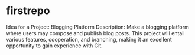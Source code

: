 # firstrepo
Idea for a Project: Blogging Platform  Description:  Make a blogging platform where users may compose and publish blog posts. This project will entail various features, cooperation, and branching, making it an excellent opportunity to gain experience with Git.
